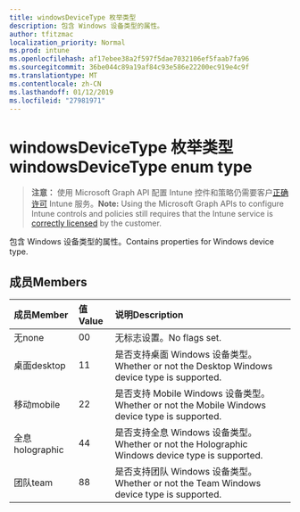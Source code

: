 ```yaml
---
title: windowsDeviceType 枚举类型
description: 包含 Windows 设备类型的属性。
author: tfitzmac
localization_priority: Normal
ms.prod: intune
ms.openlocfilehash: af17ebee38a2f597f5dae7032106ef5faab7fa96
ms.sourcegitcommit: 36be044c89a19af84c93e586e22200ec919e4c9f
ms.translationtype: MT
ms.contentlocale: zh-CN
ms.lasthandoff: 01/12/2019
ms.locfileid: "27981971"
---
```

# <a name="windowsdevicetype-enum-type"></a><span data-ttu-id="8b4d3-103">windowsDeviceType 枚举类型</span><span class="sxs-lookup"><span data-stu-id="8b4d3-103">windowsDeviceType enum type</span></span>

> <span data-ttu-id="8b4d3-104">**注意：** 使用 Microsoft Graph API 配置 Intune 控件和策略仍需要客户[正确许可](https://go.microsoft.com/fwlink/?linkid=839381) Intune 服务。</span><span class="sxs-lookup"><span data-stu-id="8b4d3-104">**Note:** Using the Microsoft Graph APIs to configure Intune controls and policies still requires that the Intune service is [correctly licensed](https://go.microsoft.com/fwlink/?linkid=839381) by the customer.</span></span>

<span data-ttu-id="8b4d3-105">包含 Windows 设备类型的属性。</span><span class="sxs-lookup"><span data-stu-id="8b4d3-105">Contains properties for Windows device type.</span></span>
## <a name="members"></a><span data-ttu-id="8b4d3-106">成员</span><span class="sxs-lookup"><span data-stu-id="8b4d3-106">Members</span></span>
|<span data-ttu-id="8b4d3-107">成员</span><span class="sxs-lookup"><span data-stu-id="8b4d3-107">Member</span></span>|<span data-ttu-id="8b4d3-108">值</span><span class="sxs-lookup"><span data-stu-id="8b4d3-108">Value</span></span>|<span data-ttu-id="8b4d3-109">说明</span><span class="sxs-lookup"><span data-stu-id="8b4d3-109">Description</span></span>|
|:---|:---|:---|
|<span data-ttu-id="8b4d3-110">无</span><span class="sxs-lookup"><span data-stu-id="8b4d3-110">none</span></span>|<span data-ttu-id="8b4d3-111">0</span><span class="sxs-lookup"><span data-stu-id="8b4d3-111">0</span></span>|<span data-ttu-id="8b4d3-112">无标志设置。</span><span class="sxs-lookup"><span data-stu-id="8b4d3-112">No flags set.</span></span>|
|<span data-ttu-id="8b4d3-113">桌面</span><span class="sxs-lookup"><span data-stu-id="8b4d3-113">desktop</span></span>|<span data-ttu-id="8b4d3-114">1</span><span class="sxs-lookup"><span data-stu-id="8b4d3-114">1</span></span>|<span data-ttu-id="8b4d3-115">是否支持桌面 Windows 设备类型。</span><span class="sxs-lookup"><span data-stu-id="8b4d3-115">Whether or not the Desktop Windows device type is supported.</span></span>|
|<span data-ttu-id="8b4d3-116">移动</span><span class="sxs-lookup"><span data-stu-id="8b4d3-116">mobile</span></span>|<span data-ttu-id="8b4d3-117">2</span><span class="sxs-lookup"><span data-stu-id="8b4d3-117">2</span></span>|<span data-ttu-id="8b4d3-118">是否支持 Mobile Windows 设备类型。</span><span class="sxs-lookup"><span data-stu-id="8b4d3-118">Whether or not the Mobile Windows device type is supported.</span></span>|
|<span data-ttu-id="8b4d3-119">全息</span><span class="sxs-lookup"><span data-stu-id="8b4d3-119">holographic</span></span>|<span data-ttu-id="8b4d3-120">4</span><span class="sxs-lookup"><span data-stu-id="8b4d3-120">4</span></span>|<span data-ttu-id="8b4d3-121">是否支持全息 Windows 设备类型。</span><span class="sxs-lookup"><span data-stu-id="8b4d3-121">Whether or not the Holographic Windows device type is supported.</span></span>|
|<span data-ttu-id="8b4d3-122">团队</span><span class="sxs-lookup"><span data-stu-id="8b4d3-122">team</span></span>|<span data-ttu-id="8b4d3-123">8</span><span class="sxs-lookup"><span data-stu-id="8b4d3-123">8</span></span>|<span data-ttu-id="8b4d3-124">是否支持团队 Windows 设备类型。</span><span class="sxs-lookup"><span data-stu-id="8b4d3-124">Whether or not the Team Windows device type is supported.</span></span>|



